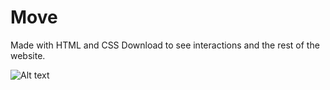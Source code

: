 # Move
Made with HTML and CSS
Download to see interactions and the rest of the website.

![Alt text](/Move/move_screenshot.jpg?raw=true "Optional Title")
